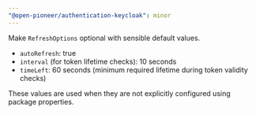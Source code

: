 ```yaml
---
"@open-pioneer/authentication-keycloak": minor
---
```


Make `RefreshOptions` optional with sensible default values.

- `autoRefresh`: true
- `interval` (for token lifetime checks): 10 seconds
- `timeLeft`: 60 seconds (minimum required lifetime during token validity checks)

These values are used when they are not explicitly configured using package properties.
